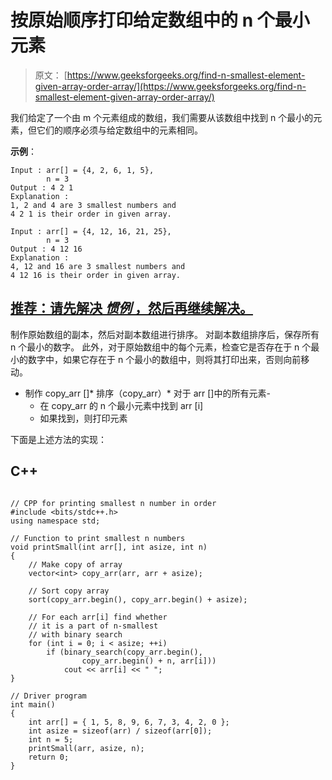 # 按原始顺序打印给定数组中的 n 个最小元素

> 原文： [https://www.geeksforgeeks.org/find-n-smallest-element-given-array-order-array/](https://www.geeksforgeeks.org/find-n-smallest-element-given-array-order-array/)

我们给定了一个由 m 个元素组成的数组，我们需要从该数组中找到 n 个最小的元素，但它们的顺序必须与给定数组中的元素相同。

**示例**：

```
Input : arr[] = {4, 2, 6, 1, 5}, 
        n = 3
Output : 4 2 1
Explanation : 
1, 2 and 4 are 3 smallest numbers and
4 2 1 is their order in given array.

Input : arr[] = {4, 12, 16, 21, 25},
        n = 3
Output : 4 12 16
Explanation : 
4, 12 and 16 are 3 smallest numbers and 
4 12 16 is their order in given array.

```

## [推荐：请先解决 ***<u>惯例</u>*** ，然后再继续解决。](https://practice.geeksforgeeks.org/problems/print-k-smallest-elements-in-their-original-order/0)

制作原始数组的副本，然后对副本数组进行排序。 对副本数组排序后，保存所有 n 个最小的数字。 此外，对于原始数组中的每个元素，检查它是否存在于 n 个最小的数字中，如果它存在于 n 个最小的数组中，则将其打印出来，否则向前移动。

*   制作 copy_arr []*   排序（copy_arr）*   对于 arr []中的所有元素-
    *   在 copy_arr 的 n 个最小元素中找到 arr [i]
    *   如果找到，则打印元素

下面是上述方法的实现：

## C++ 

```

// CPP for printing smallest n number in order 
#include <bits/stdc++.h> 
using namespace std; 

// Function to print smallest n numbers 
void printSmall(int arr[], int asize, int n) 
{ 
    // Make copy of array 
    vector<int> copy_arr(arr, arr + asize); 

    // Sort copy array 
    sort(copy_arr.begin(), copy_arr.begin() + asize); 

    // For each arr[i] find whether 
    // it is a part of n-smallest 
    // with binary search 
    for (int i = 0; i < asize; ++i) 
        if (binary_search(copy_arr.begin(),  
                copy_arr.begin() + n, arr[i])) 
            cout << arr[i] << " "; 
} 

// Driver program 
int main() 
{ 
    int arr[] = { 1, 5, 8, 9, 6, 7, 3, 4, 2, 0 }; 
    int asize = sizeof(arr) / sizeof(arr[0]);     
    int n = 5; 
    printSmall(arr, asize, n); 
    return 0; 
} 

```